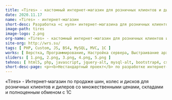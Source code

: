 ```yaml
---
title: «Tires» - кастомный интернет-магазин для розничных клиентов и дилеров
date: 2020.11.17
name: «Tires» - интернет-магазин
short-desc: Разработка «с нуля» интернет-магазина для розничных клиентов и дилеров «Tires».
image-path: tires
image-logo: 2.png
org-name: «Tires» - кастомный интернет-магазин для розничных клиентов и дилеров
site-org: http://wrs.su/
tags: [ PHP, Custom, JS, BS4, MySQL, MVC, 1С ]
works: [ Верстка, Программирование, Настройка сервера, Выстраивание архитектуры проекта, Обмены с 1С ]
sliders: [ 1.png, 2.png, 3.png, 4.png, 5.png ]
tehnos: [ html5, php, javascript, jquery-alt, mysql-alt, bootstrap4, css3, sass, less, webpack ]
short-desc-page: <p><b>Нестандартный проект</b> по разработке интернет-магазина для розничных клиентов и дилеров «Tires»</p><p>Работа была осложнена следующими факторами:</p><ul><li>работа одновременно со множеством типов цен (розница - свои цены, у каждого дилера - свои)</li><li>полная разработка интеграционного слоя с 1С (постановка ТЗ в 1С, написание регламентных заданий по обмену всеми справочниками)</li><li>один товар может находиться на разных складах и у каждого склада на этот товар своя цена</li><li>стоимость доставки товара с разных складов разная</li><li>и другое немалое множество различных моментов...</li></ul><p><b>Проект был успешно спроектирован и разработан</b></p>
---
```

<p>«Tires» - Интернет-магазин по продаже шин, колес и дисков для розничных клиентов и дилеров со множественными ценами, складами и полноценным обменом с 1С</p>



